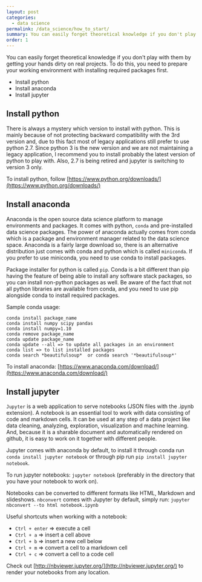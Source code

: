 ```yaml
---
layout: post
categories:
  - data science
permalink: /data_science/how_to_start/
summary: You can easily forget theoretical knowledge if you don't play with them by getting your hands dirty on real projects. To do this, you need to prepare your working environment with installing required packages first.
order: 1
---
```

You can easily forget theoretical knowledge if you don't play with them by getting your hands dirty on real projects. To do this, you need to prepare your working environment with installing required packages first.

- Install python
- Install anaconda
- Install jupyter

## Install python

There is always a mystery which version to install with python. This is mainly because of not protecting backward compatibility with the 3rd version and, due to this fact most of legacy applications still prefer to use python 2.7. Since python 3 is the new version and we are not maintaining a legacy application, I recommend you to install probably the latest version of python to play with. Also, 2.7 is being retired and jupyter is switching to version 3 only.  

To install python, follow [https://www.python.org/downloads/](https://www.python.org/downloads/)

## Install anaconda

Anaconda is the open source data science platform to manage environments and packages. It comes with python, `conda` and pre-installed data science packages. The power of anaconda actually comes from conda which is a package and environment manager related to the data science space. Anaconda is a fairly large download so, there is an alternative distribution just comes with conda and python which is called `miniconda`. If you prefer to use miniconda, you need to use conda to install packages.

Package installer for python is called `pip`. Conda is a bit different than pip having the feature of being able to install any software stack packages, so you can install non-python packages as well. Be aware of the fact that not all python libraries are available from conda, and you need to use pip alongside conda to install required packages.

Sample conda usage:
```    
conda install package_name
conda install numpy scipy pandas
conda install numpy=1.10
conda remove package_name
conda update package_name
conda update --all => to update all packages in an environment
conda list => to list installed packages
conda search *beautifulsoup*  or conda search '*beautifulsoup*'
```
To install anaconda: [https://www.anaconda.com/download/](https://www.anaconda.com/download/)

## Install jupyter

`Jupyter` is a web application to serve notebooks (JSON files with the .ipynb extension). A notebook is an essential tool to work with data consisting of code and markdown cells. It can be used at any step of a data project like data cleaning, analyzing, exploration, visualization and machine learning. And, because it is a sharable document and automatically rendered on github, it is easy to work on it together with different people.  

Jupyter comes with anaconda by default, to install it through conda run `conda install jupyter notebook` or through pip run `pip install jupyter notebook`.  

To run jupyter notebooks: `jupyter notebook` (preferably in the directory that you have your notebook to work on).  

Notebooks can be converted to different formats like HTML, Markdown and slideshows. `nbconvert` comes with Jupyter by default, simply run: `jupyter nbconvert --to html notebook.ipynb`

Useful shortcuts when working with a notebook:
- `Ctrl + enter` => execute a cell
- `Ctrl + a` => insert a cell above
- `Ctrl + b` => insert a new cell below
- `Ctrl + m` => convert a cell to a markdown cell
- `Ctrl + c` => convert a cell to a code cell

Check out [http://nbviewer.jupyter.org/](http://nbviewer.jupyter.org/) to render your notebooks from any location.

